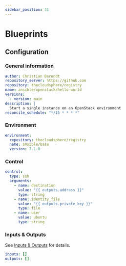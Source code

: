 ```yaml
---
sidebar_position: 31
---
```


# Blueprints

## Configuration

### General information

```yaml
author: Christian Berendt
repository_server: https://github.com
repository: thecloudsphere/registry
name: ansible/openstack/hello-world
versions:
  - version: main
description: |
  Start a single instance on an OpenStack environment
reconcile_schedule: "*/15 * * * *"
```

### Environment

```yaml
environment:
  repository: thecloudsphere/registry
  name: ansible/base
  version: 7.1.0
```

### Control

```yaml
control:
  type: ssh
  arguments:
    - name: destination
      value: "{{ outputs.address }}"
      type: string
    - name: identity_file
      value: "{{ outputs.private_key }}"
      type: file
    - name: user
      value: ubuntu
      type: string
```

### Inputs & Outputs

See [Inputs & Outputs](inputs-outputs) for details.

```yaml
inputs: []
outputs: []
```
